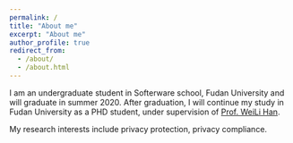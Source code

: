 ```yaml
---
permalink: /
title: "About me"
excerpt: "About me"
author_profile: true
redirect_from: 
  - /about/
  - /about.html
---
```




I  am an undergraduate student in Softerware school, Fudan University and will graduate in summer 2020. After graduation, I will continue my study in Fudan University as a PHD student, under supervision of [Prof. WeiLi Han](http://homepage.fudan.edu.cn/wlhan/). 

My research interests include privacy protection, privacy compliance. 